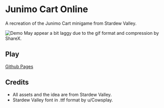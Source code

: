 # Junimo Cart Online

A recreation of the Junimo Cart minigame from Stardew Valley.

![Demo](https://files.catbox.moe/4q3xgu.gif)
May appear a bit laggy due to the gif format and compression by ShareX.

## Play

[Github Pages](https://anotherpillow.github.io/junimo-cart-online/)

## Credits

- All assets and the idea are from Stardew Valley.
- Stardew Valley font in .ttf format by u/Cowsplay.
